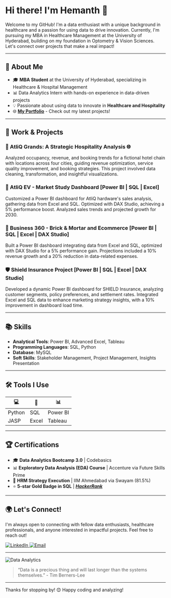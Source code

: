 # Hi there! I'm Hemanth 👋

Welcome to my GitHub! I'm a data enthusiast with a unique background in healthcare and a passion for using data to drive innovation. Currently, I'm pursuing my MBA in Healthcare Management at the University of Hyderabad, building on my foundation in Optometry & Vision Sciences. Let's connect over projects that make a real impact!

---

## 🌟 About Me

- 🎓 **MBA Student** at the University of Hyderabad, specializing in Healthcare & Hospital Management
- 📊 Data Analytics Intern with hands-on experience in data-driven projects
- 💡 Passionate about using data to innovate in **Healthcare and Hospitality**
- 🌐 [**My Portfolio**](https://codebasics.io/portfolio/Hemanth) - Check out my latest projects!

---

## 💼 Work & Projects

### 🏨 AtliQ Grands: A Strategic Hospitality Analysis 🌐
Analyzed occupancy, revenue, and booking trends for a fictional hotel chain with locations across four cities, guiding revenue optimization, service quality improvement, and booking strategies. This project involved data cleaning, transformation, and insightful visualizations.

### 🚗 AtliQ EV - Market Study Dashboard [Power BI | SQL | Excel]
Customized a Power BI dashboard for AtliQ hardware's sales analysis, gathering data from Excel and SQL. Optimized with DAX Studio, achieving a 5% performance boost. Analyzed sales trends and projected growth for 2030.

### 🛒 Business 360 - Brick & Mortar and Ecommerce [Power BI | SQL | Excel | DAX Studio]
Built a Power BI dashboard integrating data from Excel and SQL, optimized with DAX Studio for a 5% performance gain. Projections included a 10% revenue growth and a 20% reduction in data-related expenses.

### 🛡️ Shield Insurance Project [Power BI | SQL | Excel | DAX Studio]
Developed a dynamic Power BI dashboard for SHIELD Insurance, analyzing customer segments, policy preferences, and settlement rates. Integrated Excel and SQL data to enhance marketing strategy insights, with a 10% improvement in dashboard load time.

---

## 📚 Skills

- **Analytical Tools**: Power BI, Advanced Excel, Tableau
- **Programming Languages**: SQL, Python
- **Database**: MySQL
- **Soft Skills**: Stakeholder Management, Project Management, Insights Presentation

---

## 🛠 Tools I Use

| 💻 | 🔢 | 📊 |
|----|----|----|
| Python | SQL | Power BI |
| JASP   | Excel | Tableau |

---

## 🏆 Certifications

- 🎓 **Data Analytics Bootcamp 3.0** | Codebasics
- 📊 **Exploratory Data Analysis (EDA) Course** | Accenture via Future Skills Prime
- 📜 **HRM Strategy Execution** | IIM Ahmedabad via Swayam (81.5%)
- ⭐ **5-star Gold Badge in SQL** | [***HackerRank***](https://www.hackerrank.com/profile/19ismo10)

---

## 🌍 Let's Connect!

I'm always open to connecting with fellow data enthusiasts, healthcare professionals, and anyone interested in impactful projects. Feel free to reach out!

<p align="left">
  <a href="https://www.linkedin.com/in/hemanthda1" target="_blank">
    <img alt="LinkedIn" src="https://img.shields.io/badge/LinkedIn-0077B5?style=for-the-badge&logo=linkedin&logoColor=white" />
  </a>
  <a href="mailto:vinay@gmail.com">
    <img alt="Email" src="https://img.shields.io/badge/Email-D14836?style=for-the-badge&logo=gmail&logoColor=white" />
  </a>
</p>

---

![Data Analytics](https://images.unsplash.com/photo-1666875753105-c63a6f3bdc86?q=80&w=2073&auto=format&fit=crop&ixlib=rb-4.0.3&ixid=M3wxMjA3fDB8MHxwaG90by1wYWdlfHx8fGVufDB8fHx8fA%3D%3D)

> “Data is a precious thing and will last longer than the systems themselves.” - Tim Berners-Lee

---

Thanks for stopping by! 😊 Happy coding and analyzing!
